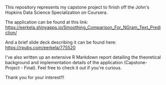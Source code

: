 This repository represents my capstone project to finish off the John's Hopkins Data Science Specialization on Coursera.

The application can be found at this link:
https://eerkela.shinyapps.io/Smoothing_Comparison_For_NGram_Text_Prediction/

And a brief slide deck describing it can be found here:
https://rpubs.com/eerkela/775520

I've also written up an extensive R Markdown report detailing the theoretical background and implementation details of the application (Capstone-Project - Final).  Feel free to check it out if you're curious.

Thank you for your interest!!!
